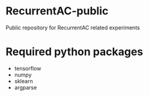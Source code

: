 # RecurrentAC-public
Public repository for RecurrentAC related experiments

# Required python packages
- tensorflow
- numpy
- sklearn
- argparse